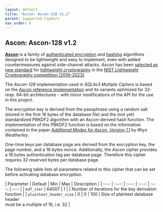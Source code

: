 ```yaml
---
layout: default
title: "Ascon: Ascon-128 v1.2"
parent: Supported Ciphers
nav_order: 6
---
```

## <a name="cipher_ascon128"/>Ascon: Ascon-128 v1.2

[**Ascon**](https://ascon.iaik.tugraz.at/) is a family of [authenticated encryption](https://en.wikipedia.org/wiki/Authenticated_encryption) and [hashing](https://en.wikipedia.org/wiki/Cryptographic_hash_function) algorithms designed to be lightweight and easy to implement, even with added countermeasures against side-channel attacks. _Ascon_ has been [selected as new standard](https://csrc.nist.gov/News/2023/lightweight-cryptography-nist-selects-ascon) for [lightweight cryptography](https://csrc.nist.gov/projects/lightweight-cryptography) in the [NIST Lightweight Cryptography competition (2019–2023)](https://csrc.nist.gov/projects/lightweight-cryptography/finalists).

The _Ascon-128_ implementation used in _SQLite3 Multiple Ciphers_ is based on the [Ascon reference implementation](https://github.com/ascon/ascon-c) and its variants optimized for 32- resp. 64-bit architectures - with minor modifications of the API for the use in this project.

The encryption key is derived from the passphrase using a random salt (stored in the first 16 bytes of the database file) and the (not yet) standardized PBKDF2 algorithm with an Ascon-derived hash function. The implementation of this PBKDF2 function is based on the information contained in the paper [_Additional Modes for Ascon, Version 1.1_](https://eprint.iacr.org/2023/391) by _Rhys Weatherley_.

One-time keys per database page are derived from the encryption key, the page number, and a 16 bytes nonce. Additionally, the _Ascon_ cipher provides a 16 bytes authentication tag per database page. Therefore this cipher requires 32 reserved bytes per database page.

The following table lists all parameters related to this cipher that can be set before activating database encryption.

| Parameter | Default | Min | Max | Description |
| :--- | :---: | :---: | :---: | :---: | :--- |
| `kdf_iter` | 64007 | 1 | | Number of iterations for the key derivation function |
| `plaintext_header_size` | 0 | 0 | 100 | Size of plaintext database header<br/>must be a multiple of 16, i.e. 32 |
